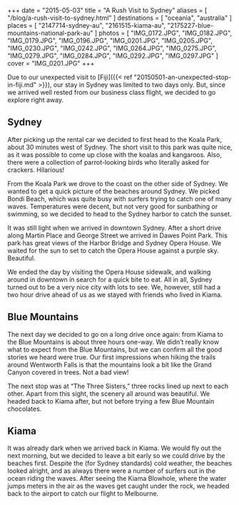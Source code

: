 +++
date    = "2015-05-03"
title   = "A Rush Visit to Sydney"
aliases = [ "/blog/a-rush-visit-to-sydney.html" ]
destinations = [ "oceania", "australia" ]
places  = [
  "2147714-sydney-au", "2161515-kiama-au", "2175227-blue-mountains-national-park-au"
]
photos = [
  "IMG_0172.JPG", "IMG_0182.JPG", "IMG_0179.JPG", "IMG_0196.JPG",
  "IMG_0201.JPG", "IMG_0205.JPG", "IMG_0230.JPG", "IMG_0242.JPG", "IMG_0264.JPG",
  "IMG_0275.JPG", "IMG_0279.JPG", "IMG_0284.JPG", "IMG_0292.JPG", "IMG_0297.JPG"
]
cover = "IMG_0201.JPG"
+++

Due to our unexpected visit to [Fiji]({{< ref "20150501-an-unexpected-stop-in-fiji.md" >}}), our stay in Sydney was limited to two days only. But, since we arrived well rested from our business class flight, we decided to go explore right away.

<!--more-->
## Sydney
After picking up the rental car we decided to first head to the Koala Park, about 30 minutes west of Sydney. The short visit to this park was quite nice, as it was possible to come up close with the koalas and kangaroos. Also, there were a collection of parrot-looking birds who literally asked for crackers. Hilarious!

From the Koala Park we drove to the coast on the other side of Sydney. We wanted to get a quick picture of the beaches around Sydney. We picked Bondi Beach, which was quite busy with surfers trying to catch one of many waves. Temperatures were decent, but not very good for sunbathing or swimming, so we decided to head to the Sydney harbor to catch the sunset.

It was still light when we arrived in downtown Sydney. After a short drive along Martin Place and George Street we arrived in Dawes Point Park. This park has great views of the Harbor Bridge and Sydney Opera House. We waited for the sun to set to catch the Opera House against a purple sky. Beautiful.

We ended the day by visiting the Opera House sidewalk, and walking around in downtown in search for a quick bite to eat. All in all, Sydney turned out to be a very nice city with lots to see. We, however, still had a two hour drive ahead of us as we stayed with friends who lived in Kiama.

## Blue Mountains
The next day we decided to go on a long drive once again: from Kiama to the Blue Mountains is about three hours one-way. We didn’t really know what to expect from the Blue Mountains, but we can confirm all the good stories we heard were true. Our first impressions when hiking the trails around Wentworth Falls is that the mountains look a bit like the Grand Canyon covered in trees. Not a bad view!

The next stop was at “The Three Sisters,” three rocks lined up next to each other. Apart from this sight, the scenery all around was beautiful. We headed back to Kiama after, but not before trying a few Blue Mountain chocolates.

## Kiama
It was already dark when we arrived back in Kiama. We would fly out the next morning, but we decided to leave a bit early so we could drive by the beaches first. Despite the (for Sydney standards) cold weather, the beaches looked alright, and as always there were a number of surfers out in the ocean riding the waves. After seeing the Kiama Blowhole, where the water jumps meters in the air as the waves get caught under the rock, we headed back to the airport to catch our flight to Melbourne.